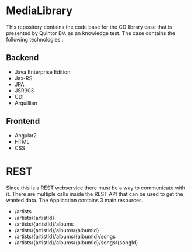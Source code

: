 # MediaLibrary

This repository contains the code base for the CD library case that is presented by Quintor BV. as an knowledge test.
The case contains the following technologies :

## Backend

* Java Enterprise Edition
* Jax-RS
* JPA
* JSR303
* CDI
* Arquillian

## Frontend 

* Angular2
* HTML
* CSS

# REST

Since this is a REST webservice there must be a way to communicate with it. There are multiple calls inside the REST API that can be used to get the wanted data.
The Application contains 3 main resources. 

* /artists
* /artists/{artistId}
* /artists/{artistId}/albums
* /artists/{artistId}/albums/{albumId}
* /artists/{artistId}/albums/{albumId}/songs
* /artists/{artistId}/albums/{albumId}/songs/{songId}